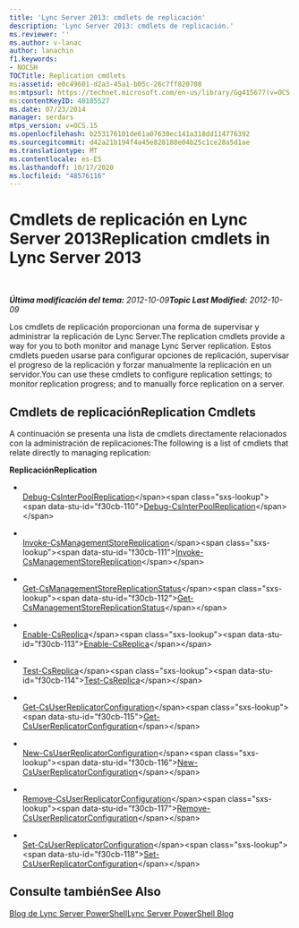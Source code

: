 ```yaml
---
title: 'Lync Server 2013: cmdlets de replicación'
description: 'Lync Server 2013: cmdlets de replicación.'
ms.reviewer: ''
ms.author: v-lanac
author: lanachin
f1.keywords:
- NOCSH
TOCTitle: Replication cmdlets
ms:assetid: e0c49601-d2a3-45a1-b05c-26c7ff820708
ms:mtpsurl: https://technet.microsoft.com/en-us/library/Gg415677(v=OCS.15)
ms:contentKeyID: 48185527
ms.date: 07/23/2014
manager: serdars
mtps_version: v=OCS.15
ms.openlocfilehash: b253176101de61a07630ec141a318dd114776392
ms.sourcegitcommit: d42a21b194f4a45e828188e04b25c1ce28a5d1ae
ms.translationtype: MT
ms.contentlocale: es-ES
ms.lasthandoff: 10/17/2020
ms.locfileid: "48576116"
---
```

# <a name="replication-cmdlets-in-lync-server-2013"></a><span data-ttu-id="f30cb-103">Cmdlets de replicación en Lync Server 2013</span><span class="sxs-lookup"><span data-stu-id="f30cb-103">Replication cmdlets in Lync Server 2013</span></span>

<div data-xmlns="http://www.w3.org/1999/xhtml">

<div class="topic" data-xmlns="http://www.w3.org/1999/xhtml" data-msxsl="urn:schemas-microsoft-com:xslt" data-cs="https://msdn.microsoft.com/">

<div data-asp="https://msdn2.microsoft.com/asp">



</div>

<div id="mainSection">

<div id="mainBody">

<span> </span>

<span data-ttu-id="f30cb-104">_**Última modificación del tema:** 2012-10-09_</span><span class="sxs-lookup"><span data-stu-id="f30cb-104">_**Topic Last Modified:** 2012-10-09_</span></span>

<span data-ttu-id="f30cb-105">Los cmdlets de replicación proporcionan una forma de supervisar y administrar la replicación de Lync Server.</span><span class="sxs-lookup"><span data-stu-id="f30cb-105">The replication cmdlets provide a way for you to both monitor and manage Lync Server replication.</span></span> <span data-ttu-id="f30cb-106">Estos cmdlets pueden usarse para configurar opciones de replicación, supervisar el progreso de la replicación y forzar manualmente la replicación en un servidor.</span><span class="sxs-lookup"><span data-stu-id="f30cb-106">You can use these cmdlets to configure replication settings; to monitor replication progress; and to manually force replication on a server.</span></span>

<div>

## <a name="replication-cmdlets"></a><span data-ttu-id="f30cb-107">Cmdlets de replicación</span><span class="sxs-lookup"><span data-stu-id="f30cb-107">Replication Cmdlets</span></span>

<span data-ttu-id="f30cb-108">A continuación se presenta una lista de cmdlets directamente relacionados con la administración de replicaciones:</span><span class="sxs-lookup"><span data-stu-id="f30cb-108">The following is a list of cmdlets that relate directly to managing replication:</span></span>

<span data-ttu-id="f30cb-109">**Replicación**</span><span class="sxs-lookup"><span data-stu-id="f30cb-109">**Replication**</span></span>

  - <span></span>  
    <span data-ttu-id="f30cb-110">[Debug-CsInterPoolReplication](https://technet.microsoft.com/library/JJ619185(v=OCS.15))</span><span class="sxs-lookup"><span data-stu-id="f30cb-110">[Debug-CsInterPoolReplication](https://technet.microsoft.com/library/JJ619185(v=OCS.15))</span></span>

<!-- end list -->

  - <span></span>  
    <span data-ttu-id="f30cb-111">[Invoke-CsManagementStoreReplication](https://technet.microsoft.com/library/Gg413060(v=OCS.15))</span><span class="sxs-lookup"><span data-stu-id="f30cb-111">[Invoke-CsManagementStoreReplication](https://technet.microsoft.com/library/Gg413060(v=OCS.15))</span></span>

<!-- end list -->

  - <span></span>  
    <span data-ttu-id="f30cb-112">[Get-CsManagementStoreReplicationStatus](https://technet.microsoft.com/library/Gg399052(v=OCS.15))</span><span class="sxs-lookup"><span data-stu-id="f30cb-112">[Get-CsManagementStoreReplicationStatus](https://technet.microsoft.com/library/Gg399052(v=OCS.15))</span></span>

<!-- end list -->

  - <span></span>  
    <span data-ttu-id="f30cb-113">[Enable-CsReplica](https://technet.microsoft.com/library/Gg425965(v=OCS.15))</span><span class="sxs-lookup"><span data-stu-id="f30cb-113">[Enable-CsReplica](https://technet.microsoft.com/library/Gg425965(v=OCS.15))</span></span>

  - <span></span>  
    <span data-ttu-id="f30cb-114">[Test-CsReplica](https://technet.microsoft.com/library/JJ205289(v=OCS.15))</span><span class="sxs-lookup"><span data-stu-id="f30cb-114">[Test-CsReplica](https://technet.microsoft.com/library/JJ205289(v=OCS.15))</span></span>

<!-- end list -->

  - <span></span>  
    <span data-ttu-id="f30cb-115">[Get-CsUserReplicatorConfiguration](https://technet.microsoft.com/library/Gg398548(v=OCS.15))</span><span class="sxs-lookup"><span data-stu-id="f30cb-115">[Get-CsUserReplicatorConfiguration](https://technet.microsoft.com/library/Gg398548(v=OCS.15))</span></span>

  - <span></span>  
    <span data-ttu-id="f30cb-116">[New-CsUserReplicatorConfiguration](https://technet.microsoft.com/library/Gg399059(v=OCS.15))</span><span class="sxs-lookup"><span data-stu-id="f30cb-116">[New-CsUserReplicatorConfiguration](https://technet.microsoft.com/library/Gg399059(v=OCS.15))</span></span>

  - <span></span>  
    <span data-ttu-id="f30cb-117">[Remove-CsUserReplicatorConfiguration](https://technet.microsoft.com/library/Gg425738(v=OCS.15))</span><span class="sxs-lookup"><span data-stu-id="f30cb-117">[Remove-CsUserReplicatorConfiguration](https://technet.microsoft.com/library/Gg425738(v=OCS.15))</span></span>

  - <span></span>  
    <span data-ttu-id="f30cb-118">[Set-CsUserReplicatorConfiguration](https://technet.microsoft.com/library/Gg398540(v=OCS.15))</span><span class="sxs-lookup"><span data-stu-id="f30cb-118">[Set-CsUserReplicatorConfiguration](https://technet.microsoft.com/library/Gg398540(v=OCS.15))</span></span>

</div>

<div>

## <a name="see-also"></a><span data-ttu-id="f30cb-119">Consulte también</span><span class="sxs-lookup"><span data-stu-id="f30cb-119">See Also</span></span>


[<span data-ttu-id="f30cb-120">Blog de Lync Server PowerShell</span><span class="sxs-lookup"><span data-stu-id="f30cb-120">Lync Server PowerShell Blog</span></span>](https://go.microsoft.com/fwlink/p/?linkid=203150)  
  

</div>

</div>

<span> </span>

</div>

</div>

</div>

